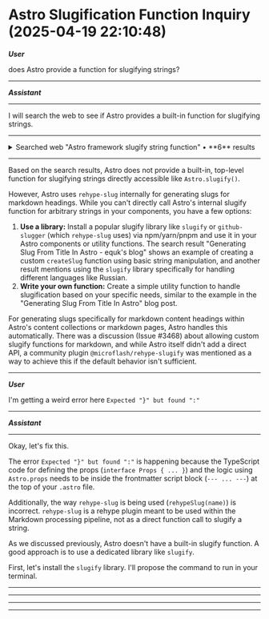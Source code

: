 <!-- Generated by SpecStory -->

# Astro Slugification Function Inquiry (2025-04-19 22:10:48)

_**User**_

does Astro provide a function for slugifying strings?

---

_**Assistant**_

---

I will search the web to see if Astro provides a built-in function for
slugifying strings.

---

<details>
            <summary>Searched web "Astro framework slugify string function" • **6** results</summary>
        
| Title | URL |
|-------|-----|
| BUG: Add an API to provide custom slugify function · Issue ... | https://github.com/withastro/astro/issues/3468 |
| Routing - Astro Docs | https://docs.astro.build/en/guides/routing/ |
| Generating Slug From Title In Astro - equk's blog | https://equk.co.uk/2023/02/02/generating-slug-from-title-in-astro/ |
| API Reference | https://docs.astro.build/en/reference/api-reference/ |
| Astro 0.19 \| Astro | https://astro.build/blog/astro-019/ |
| GitHub - proxima812/Astro-ts-mastery: 🚀 utils and libs for Astro.js projects. | https://github.com/proxima812/Astro-ts-mastery |

</details>

---

Based on the search results, Astro does not provide a built-in, top-level
function for slugifying strings directly accessible like `Astro.slugify()`.

However, Astro uses `rehype-slug` internally for generating slugs for markdown
headings. While you can't directly call Astro's internal slugify function for
arbitrary strings in your components, you have a few options:

1.  **Use a library:** Install a popular slugify library like `slugify` or
    `github-slugger` (which `rehype-slug` uses) via npm/yarn/pnpm and use it in
    your Astro components or utility functions. The search result "Generating
    Slug From Title In Astro - equk's blog" shows an example of creating a
    custom `createSlug` function using basic string manipulation, and another
    result mentions using the `slugify` library specifically for handling
    different languages like Russian.
2.  **Write your own function:** Create a simple utility function to handle
    slugification based on your specific needs, similar to the example in the
    "Generating Slug From Title In Astro" blog post.

For generating slugs specifically for markdown content headings within Astro's
content collections or markdown pages, Astro handles this automatically. There
was a discussion (Issue #3468) about allowing custom slugify functions for
markdown, and while Astro itself didn't add a direct API, a community plugin
`@microflash/rehype-slugify` was mentioned as a way to achieve this if the
default behavior isn't sufficient.

---

_**User**_

I'm getting a weird error here `Expected "}" but found ":"`

---

_**Assistant**_

---

Okay, let's fix this.

The error `Expected "}" but found ":"` is happening because the TypeScript code
for defining the props (`interface Props { ... }`) and the logic using
`Astro.props` needs to be inside the frontmatter script block (`--- ... ---`) at
the top of your `.astro` file.

Additionally, the way `rehype-slug` is being used (`rehypeSlug(name)`) is
incorrect. `rehype-slug` is a rehype plugin meant to be used within the Markdown
processing pipeline, not as a direct function call to slugify a string.

As we discussed previously, Astro doesn't have a built-in slugify function. A
good approach is to use a dedicated library like `slugify`.

First, let's install the `slugify` library. I'll propose the command to run in
your terminal.

---

---

---

---
